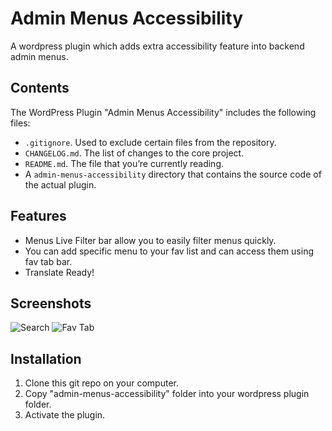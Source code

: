 # Admin Menus Accessibility
A wordpress plugin which adds extra accessibility feature into backend admin menus.
## Contents

The WordPress Plugin "Admin Menus Accessibility" includes the following files:

* `.gitignore`. Used to exclude certain files from the repository.
* `CHANGELOG.md`. The list of changes to the core project.
* `README.md`. The file that you’re currently reading.
* A `admin-menus-accessibility` directory that contains the source code of the actual plugin.

## Features
* Menus Live Filter bar allow you to easily filter menus quickly.
* You can add specific menu to your fav list and can access them using fav tab bar.
* Translate Ready!


## Screenshots
![Search](http://i.imgur.com/5Ow20Ai.png "Search") 
![Fav Tab](http://i.imgur.com/v4bSKVC.png "Fav")


## Installation
1. Clone this git repo on your computer.
2. Copy "admin-menus-accessibility" folder into your wordpress plugin folder.
3. Activate the plugin.
